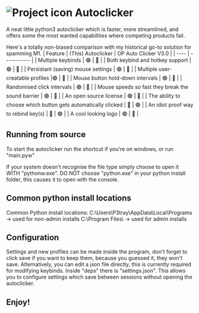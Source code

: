 # ![Project icon](/deps/icon.ico?raw=true "Project icon") Autoclicker

A neat little python3 autoclicker which is faster, more streamlined, and offers some the most wanted capabilities where competing products fail.

Here's a totally non-biased comparison with my historical go-to solution for spamming M1.
| Feature | (This) Autoclicker | OP Auto Clicker V3.0 |
| ---- | ----------- |
| Multiple keybinds | 🟢 | 🔴 |
| Both keybind and hotkey support | 🟢 | 🔴 |
| Persistant (saving) mouse settings | 🟢 | 🔴 |
| Multiple user-creatable profiles |🟢 | 🔴 |
| Mouse button hold-down intervals | 🟢 | 🔴 |
| Randomised click intervals | 🟢 | 🔴 |
| Mouse speeds so fast they break the sound barrier | 🟢 | 🔴 |
| An open source license | 🟢 | 🔴 |
| The ability to choose which button gets automatically clicked  | 🔴 | 🟢 |
| An idiot proof way to rebind key(s)  | 🔴 | 🟢 |
| A cool looking logo | 🟢 | 🔴 |

## Running from source
To start the autoclicker run the shortcut if you're on windows, or run "main.pyw"

If your system doesn't recognise the file type simply choose to open it WITH "pythonw.exe". DO NOT choose "python.exe" in your python install folder, this causes it to open with the console.

## Common python install locations
Common Python install locations:
C:\Users\P3tray\AppData\Local\Programs -> used for non-admin installs
C:\Program Files\ -> used for admin installs

## Configuration
Settings and new profiles can be made inside the program, don't forget to click save if you want to keep them, because you guessed it, they won't save.
Alternatively, you can edit a json file directly, this is currently required for modifying keybinds.
Inside "deps" there is "settings.json". This allows you to configure settings which save between sessions without opening the autoclicker.
## Enjoy!
